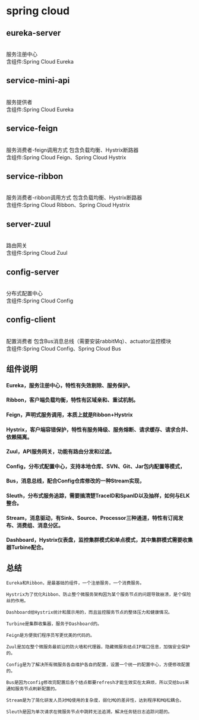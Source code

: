 
  # spring cloud

 ## eureka-server
</br>服务注册中心 
</br>含组件:Spring Cloud Eureka
 ## service-mini-api
</br>服务提供者 
</br>含组件:Spring Cloud Eureka
 ## service-feign
</br>服务消费者-feign调用方式 包含负载均衡、Hystrix断路器 
</br>含组件:Spring Cloud Feign、Spring Cloud Hystrix
 ## service-ribbon
</br>服务消费者-ribbon调用方式 包含负载均衡、Hystrix断路器 
</br>含组件:Spring Cloud Ribbon、Spring Cloud Hystrix
 ## server-zuul
</br>路由网关
</br>含组件:Spring Cloud Zuul
 ## config-server
</br>分布式配置中心
</br>含组件:Spring Cloud Config
 ## config-client
</br>配置消费者 包含Bus消息总线（需要安装rabbitMq）、actuator监控模块
</br>含组件:Spring Cloud Config、Spring Cloud Bus

 ## 组件说明

#### Eureka，服务注册中心，特性有失效剔除、服务保护。

#### Ribbon，客户端负载均衡，特性有区域亲和、重试机制。

#### Feign，声明式服务调用，本质上就是Ribbon+Hystrix

#### Hystrix，客户端容错保护，特性有服务降级、服务熔断、请求缓存、请求合并、依赖隔离。

#### Zuul，API服务网关，功能有路由分发和过滤。

#### Config，分布式配置中心，支持本地仓库、SVN、Git、Jar包内配置等模式，

#### Bus，消息总线，配合Config仓库修改的一种Stream实现，

#### Sleuth，分布式服务追踪，需要搞清楚TraceID和SpanID以及抽样，如何与ELK整合。

#### Stream，消息驱动，有Sink、Source、Processor三种通道，特性有订阅发布、消费组、消息分区。

#### Dashboard，Hystrix仪表盘，监控集群模式和单点模式，其中集群模式需要收集器Turbine配合。


 ## 总结
```
Eureka和Ribbon，是最基础的组件，一个注册服务，一个消费服务。

Hystrix为了优化Ribbon、防止整个微服务架构因为某个服务节点的问题导致崩溃，是个保险丝的作用。

Dashboard给Hystrix统计和展示用的，而且监控服务节点的整体压力和健康情况。

Turbine是集群收集器，服务于Dashboard的。

Feign是方便我们程序员写更优美的代码的。

Zuul是加在整个微服务最前沿的防火墙和代理器，隐藏微服务结点IP端口信息，加强安全保护的。

Config是为了解决所有微服务各自维护各自的配置，设置一个统一的配置中心，方便修改配置的。

Bus是因为config修改完配置后各个结点都要refresh才能生效实在太麻烦，所以交给bus来通知服务节点刷新配置的。

Stream是为了简化研发人员对MQ使用的复杂度，弱化MQ的差异性，达到程序和MQ松耦合。

Sleuth是因为单次请求在微服务节点中跳转无法追溯，解决任务链日志追踪问题的。
```
